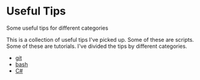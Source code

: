 # Useful Tips

Some useful tips for different categories

This is a collection of useful tips I've picked up.
Some of these are scripts. Some of these are tutorials.
I've divided the tips by different categories.

- [git](./git)
- [bash](./bash)
- [C#](./c#)
